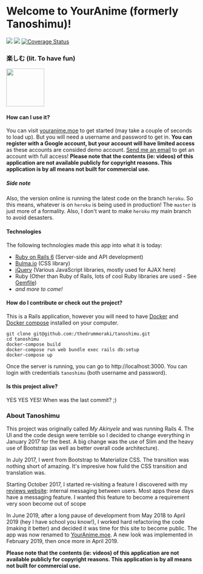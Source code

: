 # Welcome to YourAnime (formerly Tanoshimu)! 
<a href="https://travis-ci.org/thedrummeraki/tanoshimu"><img src="https://travis-ci.org/thedrummeraki/tanoshimu.svg?branch=heroku"/></a>
<a href="https://codeclimate.com/github/thedrummeraki/tanoshimu/maintainability"><img src="https://api.codeclimate.com/v1/badges/abb303c2f3865a743c34/maintainability" /></a>
[![Coverage Status](https://coveralls.io/repos/github/thedrummeraki/tanoshimu/badge.svg?branch=heroku)](https://coveralls.io/github/thedrummeraki/tanoshimu?branch=heroku)
### 楽しむ (lit. To have fun)
<a href="https://tanoshimu.herokuapp.com"><img src="https://anime.akinyele.ca/img/tanoshimu.png" width="100" height="100"/></a>

#### How can I use it?
You can visit [youranime.moe](http://youranime.moe)
to get started (may take a couple of seconds to load up). But you will need a
username and password to get in. **You can register with a Google account, but
your account will have limited access** as these accounts are consided demo account.
[Send me an email](mailto:akinyele.kafe.febrissy@gmail.com)
to get an account with full access! **Please note that the contents (ie: videos) of this application 
are not available publicly for copyright reasons. This application is by all means not built 
for commercial use.**

##### Side note
Also, the version online is running the latest code on the branch `heroku`. So this
means, whatever is on `heroku` is being used in production! The `master` is just more
of a formality. Also, I don't want to make `heroku` my main branch to avoid desasters.

#### Technologies
The following technologies made this app into what it is today:
- [Ruby on Rails 6](http://rubyonrails.org/) (Server-side and API development)
- [Bulma.io](https://bulma.io/) (CSS library)
- [jQuery](https://jquery.com/) (Various JavaScript libraries, mostly used for AJAX here)
- Ruby (Other than Ruby of Rails, lots of cool Ruby libraries are used - See [Gemfile](Gemfile))
- _and more to come!_

#### How do I contribute or check out the project?
This is a Rails application, however you will need to have [Docker](https://www.docker.com) 
and [Docker compose](https://docs.docker.com/compose/) installed on your computer.
```
git clone git@github.com:/thedrummeraki/tanoshimu.git
cd tanoshimu
docker-compose build
docker-compose run web bundle exec rails db:setup
docker-compose up
```
Once the server is running, you can go to http://localhost:3000. You can login with credentials ```tanoshimu```
(both username and password).

#### Is this project alive? 
YES YES YES! When was the last commit? ;)

### About Tanoshimu
This project was originally called *My Akinyele* and was running Rails 4. The UI and the code design 
were terrible so I decided to change everything in January 2017 for the best. A big change was the use of
Slim and the heavy use of Bootstrap (as well as better overall code architecture).

In July 2017, I went from Bootstrap to Materialize CSS. The transition was nothing short of amazing. It's
impresive how fuild the CSS transition and translation was.

Starting October 2017, I started re-visiting a feature I discovered with my [reviews website](https://reviews.herokuapp.com):
internal messaging between users. Most apps these days have a messaging feature. I wanted this feature to become a 
requirement very soon become out of scope 

In June 2019, after a long pause of development from May 2018 to April 2019 (hey I have school you know!), I worked
hard refactoring the code (making it better) and decided it was time for this site to become public. The app was
now renamed to [YourAnime.moe](http://youranime.moe). A new look was implemented in February 2019, then once more
in April 2019.

**Please note that the contents (ie: videos) of this application are not available publicly for copyright reasons. 
This application is by all means not built for commercial use.**
